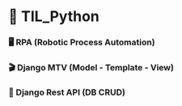 # 👀 TIL_Python

### 🖥 RPA (Robotic Process Automation)

### 🎬 Django MTV (Model - Template - View)

### 🛫 Django Rest API (DB CRUD)
